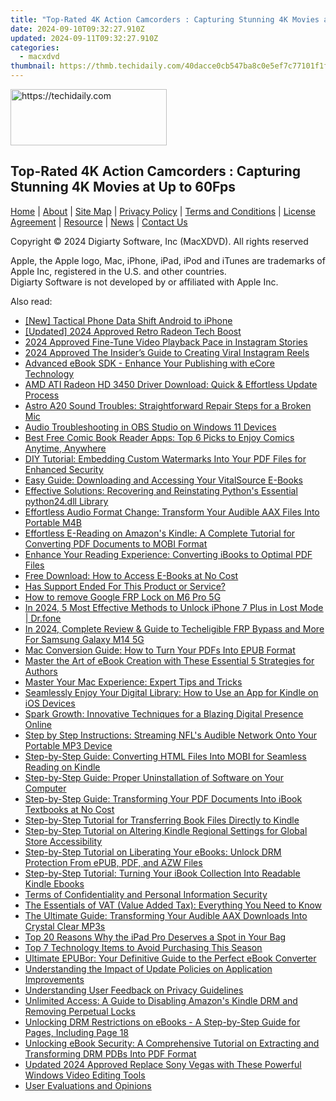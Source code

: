 ```yaml
---
title: "Top-Rated 4K Action Camcorders : Capturing Stunning 4K Movies at Up to 60Fps"
date: 2024-09-10T09:32:27.910Z
updated: 2024-09-11T09:32:27.910Z
categories:
  - macxdvd
thumbnail: https://thmb.techidaily.com/40dacce0cb547ba8c0e5ef7c77101f1f8b7f316b2e066f32c3a4f5370faddce4.jpg
---
```






<!-- affiliate ads begin -->
<a href="https://bluettius.sjv.io/c/5597632/2139116/17108" target="_top" id="2139116">
  <img src="//a.impactradius-go.com/display-ad/17108-2139116" border="0" alt="https://techidaily.com" width="250" height="90"/>
</a>
<img height="0" width="0" src="https://bluettius.sjv.io/i/5597632/2139116/17108" style="position:absolute;visibility:hidden;" border="0" />
<!-- affiliate ads end -->




## Top-Rated 4K Action Camcorders : Capturing Stunning 4K Movies at Up to 60Fps

[Home](https://tools.techidaily.com/macxdvd/products/) | [About](https://tools.techidaily.com/macxdvd/products/) | [Site Map](https://tools.techidaily.com/macxdvd/products/) | [Privacy Policy](https://tools.techidaily.com/macxdvd/products/) | [Terms and Conditions](https://tools.techidaily.com/macxdvd/products/) | [License Agreement](https://tools.techidaily.com/macxdvd/products/) | [Resource](https://tools.techidaily.com/macxdvd/products/) | [News](https://tools.techidaily.com/macxdvd/products/) | [Contact Us](https://tools.techidaily.com/macxdvd/products/)

Copyright © 2024 Digiarty Software, Inc (MacXDVD). All rights reserved

Apple, the Apple logo, Mac, iPhone, iPad, iPod and iTunes are trademarks of Apple Inc, registered in the U.S. and other countries.  
Digiarty Software is not developed by or affiliated with Apple Inc.

<ins class="adsbygoogle"
     style="display:block"
     data-ad-format="autorelaxed"
     data-ad-client="ca-pub-7571918770474297"
     data-ad-slot="1223367746"></ins>



<ins class="adsbygoogle"
     style="display:block"
     data-ad-client="ca-pub-7571918770474297"
     data-ad-slot="8358498916"
     data-ad-format="auto"
     data-full-width-responsive="true"></ins>

<span class="atpl-alsoreadstyle">Also read:</span>
<div><ul>
<li><a href="https://some-approaches.techidaily.com/new-tactical-phone-data-shift-android-to-iphone/"><u>[New] Tactical Phone Data Shift  Android to iPhone</u></a></li>
<li><a href="https://digital-screen-recording.techidaily.com/updated-2024-approved-retro-radeon-tech-boost/"><u>[Updated] 2024 Approved  Retro Radeon Tech Boost</u></a></li>
<li><a href="https://fox-info.techidaily.com/2024-approved-fine-tune-video-playback-pace-in-instagram-stories/"><u>2024 Approved  Fine-Tune Video Playback Pace in Instagram Stories</u></a></li>
<li><a href="https://instagram-videos.techidaily.com/2024-approved-the-insiders-guide-to-creating-viral-instagram-reels/"><u>2024 Approved  The Insider’s Guide to Creating Viral Instagram Reels</u></a></li>
<li><a href="https://discover-amazing.techidaily.com/advanced-ebook-sdk-enhance-your-publishing-with-ecore-technology/"><u>Advanced eBook SDK - Enhance Your Publishing with eCore Technology</u></a></li>
<li><a href="https://hardware-help.techidaily.com/amd-ati-radeon-hd-3450-driver-download-quick-and-effortless-update-process/"><u>AMD ATI Radeon HD 3450 Driver Download: Quick & Effortless Update Process</u></a></li>
<li><a href="https://sound-issues.techidaily.com/astro-a20-sound-troubles-straightforward-repair-steps-for-a-broken-mic/"><u>Astro A20 Sound Troubles: Straightforward Repair Steps for a Broken Mic</u></a></li>
<li><a href="https://win11-tips.techidaily.com/audio-troubleshooting-in-obs-studio-on-windows-11-devices/"><u>Audio Troubleshooting in OBS Studio on Windows 11 Devices</u></a></li>
<li><a href="https://discover-amazing.techidaily.com/best-free-comic-book-reader-apps-top-6-picks-to-enjoy-comics-anytime-anywhere/"><u>Best Free Comic Book Reader Apps: Top 6 Picks to Enjoy Comics Anytime, Anywhere</u></a></li>
<li><a href="https://discover-amazing.techidaily.com/diy-tutorial-embedding-custom-watermarks-into-your-pdf-files-for-enhanced-security/"><u>DIY Tutorial: Embedding Custom Watermarks Into Your PDF Files for Enhanced Security</u></a></li>
<li><a href="https://discover-amazing.techidaily.com/easy-guide-downloading-and-accessing-your-vitalsource-e-books/"><u>Easy Guide: Downloading and Accessing Your VitalSource E-Books</u></a></li>
<li><a href="https://tech-recovery.techidaily.com/effective-solutions-recovering-and-reinstating-pythons-essential-python24dll-library/"><u>Effective Solutions: Recovering and Reinstating Python's Essential python24.dll Library</u></a></li>
<li><a href="https://discover-amazing.techidaily.com/effortless-audio-format-change-transform-your-audible-aax-files-into-portable-m4b/"><u>Effortless Audio Format Change: Transform Your Audible AAX Files Into Portable M4B</u></a></li>
<li><a href="https://discover-amazing.techidaily.com/effortless-e-reading-on-amazons-kindle-a-complete-tutorial-for-converting-pdf-documents-to-mobi-format/"><u>Effortless E-Reading on Amazon's Kindle: A Complete Tutorial for Converting PDF Documents to MOBI Format</u></a></li>
<li><a href="https://discover-amazing.techidaily.com/enhance-your-reading-experience-converting-ibooks-to-optimal-pdf-files/"><u>Enhance Your Reading Experience: Converting iBooks to Optimal PDF Files</u></a></li>
<li><a href="https://discover-amazing.techidaily.com/free-download-how-to-access-e-books-at-no-cost/"><u>Free Download: How to Access E-Books at No Cost</u></a></li>
<li><a href="https://discover-amazing.techidaily.com/has-support-ended-for-this-product-or-service/"><u>Has Support Ended For This Product or Service?</u></a></li>
<li><a href="https://blog-min.techidaily.com/how-to-remove-google-frp-lock-on-m6-pro-5g-by-drfone-android-unlock-remove-google-frp/"><u>How to remove Google FRP Lock on M6 Pro 5G</u></a></li>
<li><a href="https://iphone-unlock.techidaily.com/in-2024-5-most-effective-methods-to-unlock-iphone-7-plus-in-lost-mode-drfone-by-drfone-ios/"><u>In 2024, 5 Most Effective Methods to Unlock iPhone 7 Plus in Lost Mode | Dr.fone</u></a></li>
<li><a href="https://android-unlock.techidaily.com/in-2024-complete-review-and-guide-to-techeligible-frp-bypass-and-more-for-samsung-galaxy-m14-5g-by-drfone-android/"><u>In 2024, Complete Review & Guide to Techeligible FRP Bypass and More For Samsung Galaxy M14 5G</u></a></li>
<li><a href="https://discover-amazing.techidaily.com/mac-conversion-guide-how-to-turn-your-pdfs-into-epub-format/"><u>Mac Conversion Guide: How to Turn Your PDFs Into EPUB Format</u></a></li>
<li><a href="https://discover-amazing.techidaily.com/master-the-art-of-ebook-creation-with-these-essential-5-strategies-for-authors/"><u>Master the Art of eBook Creation with These Essential 5 Strategies for Authors</u></a></li>
<li><a href="https://discover-amazing.techidaily.com/master-your-mac-experience-expert-tips-and-tricks/"><u>Master Your Mac Experience: Expert Tips and Tricks</u></a></li>
<li><a href="https://discover-amazing.techidaily.com/seamlessly-enjoy-your-digital-library-how-to-use-an-app-for-kindle-on-ios-devices/"><u>Seamlessly Enjoy Your Digital Library: How to Use an App for Kindle on iOS Devices</u></a></li>
<li><a href="https://discover-amazing.techidaily.com/spark-growth-innovative-techniques-for-a-blazing-digital-presence-online/"><u>Spark Growth: Innovative Techniques for a Blazing Digital Presence Online</u></a></li>
<li><a href="https://discover-amazing.techidaily.com/step-by-step-instructions-streaming-nfls-audible-network-onto-your-portable-mp3-device/"><u>Step by Step Instructions: Streaming NFL's Audible Network Onto Your Portable MP3 Device</u></a></li>
<li><a href="https://discover-amazing.techidaily.com/step-by-step-guide-converting-html-files-into-mobi-for-seamless-reading-on-kindle/"><u>Step-by-Step Guide: Converting HTML Files Into MOBI for Seamless Reading on Kindle</u></a></li>
<li><a href="https://discover-amazing.techidaily.com/step-by-step-guide-proper-uninstallation-of-software-on-your-computer/"><u>Step-by-Step Guide: Proper Uninstallation of Software on Your Computer</u></a></li>
<li><a href="https://discover-amazing.techidaily.com/step-by-step-guide-transforming-your-pdf-documents-into-ibook-textbooks-at-no-cost/"><u>Step-by-Step Guide: Transforming Your PDF Documents Into iBook Textbooks at No Cost</u></a></li>
<li><a href="https://discover-amazing.techidaily.com/step-by-step-tutorial-for-transferring-book-files-directly-to-kindle/"><u>Step-by-Step Tutorial for Transferring Book Files Directly to Kindle</u></a></li>
<li><a href="https://discover-amazing.techidaily.com/step-by-step-tutorial-on-altering-kindle-regional-settings-for-global-store-accessibility/"><u>Step-by-Step Tutorial on Altering Kindle Regional Settings for Global Store Accessibility</u></a></li>
<li><a href="https://discover-amazing.techidaily.com/step-by-step-tutorial-on-liberating-your-ebooks-unlock-drm-protection-from-epub-pdf-and-azw-files/"><u>Step-by-Step Tutorial on Liberating Your eBooks: Unlock DRM Protection From ePUB, PDF, and AZW Files</u></a></li>
<li><a href="https://discover-amazing.techidaily.com/step-by-step-tutorial-turning-your-ibook-collection-into-readable-kindle-ebooks/"><u>Step-by-Step Tutorial: Turning Your iBook Collection Into Readable Kindle Ebooks</u></a></li>
<li><a href="https://discover-amazing.techidaily.com/terms-of-confidentiality-and-personal-information-security/"><u>Terms of Confidentiality and Personal Information Security</u></a></li>
<li><a href="https://discover-amazing.techidaily.com/the-essentials-of-vat-value-added-tax-everything-you-need-to-know/"><u>The Essentials of VAT (Value Added Tax): Everything You Need to Know</u></a></li>
<li><a href="https://discover-amazing.techidaily.com/the-ultimate-guide-transforming-your-audible-aax-downloads-into-crystal-clear-mp3s/"><u>The Ultimate Guide: Transforming Your Audible AAX Downloads Into Crystal Clear MP3s</u></a></li>
<li><a href="https://discover-amazing.techidaily.com/top-20-reasons-why-the-ipad-pro-deserves-a-spot-in-your-bag/"><u>Top 20 Reasons Why the iPad Pro Deserves a Spot in Your Bag</u></a></li>
<li><a href="https://hardware-reviews.techidaily.com/top-7-technology-items-to-avoid-purchasing-this-season/"><u>Top 7 Technology Items to Avoid Purchasing This Season</u></a></li>
<li><a href="https://discover-amazing.techidaily.com/ultimate-epubor-your-definitive-guide-to-the-perfect-ebook-converter/"><u>Ultimate EPUBor: Your Definitive Guide to the Perfect eBook Converter</u></a></li>
<li><a href="https://discover-amazing.techidaily.com/understanding-the-impact-of-update-policies-on-application-improvements/"><u>Understanding the Impact of Update Policies on Application Improvements</u></a></li>
<li><a href="https://discover-amazing.techidaily.com/understanding-user-feedback-on-privacy-guidelines/"><u>Understanding User Feedback on Privacy Guidelines</u></a></li>
<li><a href="https://discover-amazing.techidaily.com/unlimited-access-a-guide-to-disabling-amazons-kindle-drm-and-removing-perpetual-locks/"><u>Unlimited Access: A Guide to Disabling Amazon's Kindle DRM and Removing Perpetual Locks</u></a></li>
<li><a href="https://discover-amazing.techidaily.com/unlocking-drm-restrictions-on-ebooks-a-step-by-step-guide-for-pages-including-page-18/"><u>Unlocking DRM Restrictions on eBooks - A Step-by-Step Guide for Pages, Including Page 18</u></a></li>
<li><a href="https://discover-amazing.techidaily.com/unlocking-ebook-security-a-comprehensive-tutorial-on-extracting-and-transforming-drm-pdbs-into-pdf-format/"><u>Unlocking eBook Security: A Comprehensive Tutorial on Extracting and Transforming DRM PDBs Into PDF Format</u></a></li>
<li><a href="https://ai-video-apps.techidaily.com/updated-2024-approved-replace-sony-vegas-with-these-powerful-windows-video-editing-tools/"><u>Updated 2024 Approved Replace Sony Vegas with These Powerful Windows Video Editing Tools</u></a></li>
<li><a href="https://discover-amazing.techidaily.com/user-evaluations-and-opinions/"><u>User Evaluations and Opinions</u></a></li>
</ul></div>
